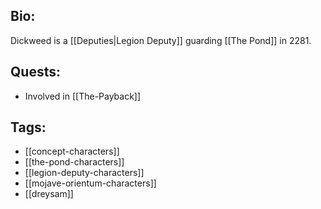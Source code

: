 ## Bio:

Dickweed is a [[Deputies|Legion Deputy]] guarding [[The Pond]] in 2281.

## Quests:

- Involved in [[The-Payback]]

## Tags:

- [[concept-characters]]
- [[the-pond-characters]]
- [[legion-deputy-characters]]
- [[mojave-orientum-characters]]
- [[dreysam]]